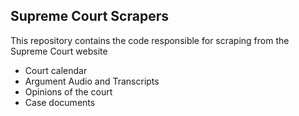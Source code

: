 ## Supreme Court Scrapers

This repository contains the code responsible for scraping from the Supreme Court website

- Court calendar
- Argument Audio and Transcripts
- Opinions of the court
- Case documents